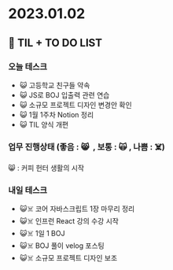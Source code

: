 # 2023.01.02

## 📓 TIL + TO DO LIST

### 오늘 테스크

- 😺 고등학교 친구들 약속
- 😺 JS로 BOJ 입출력 관련 연습
- 😺 소규모 프로젝트 디자인 변경안 확인
- 😺 1월 1주차 Notion 정리
- 😺 TIL 양식 개편

### 업무 진행상태 (좋음 : 😸  , 보통 : 🙀 , 나쁨 : ☠️)

😸 : 커피 헌터 생활의 시작

### 내일 테스크

- 😺☠️ 코어 자바스크립트 1장 마무리 정리
- 😺☠️ 인프런 React 강의 수강 시작
- 😺☠️ 1일 1 BOJ
- 😺☠️ BOJ 풀이 velog 포스팅
- 😺☠️ 소규모 프로젝트 디자인 보조
